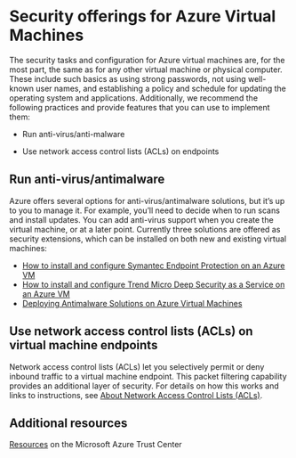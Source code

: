 <properties title="Security offerings for Azure Virtual Machines" pageTitle="Security offerings for Azure Virtual Machines" description="Quick overview of key security features for Azure VMs and links to details" metaKeywords="" services="virtual machines" solutions="" documentationCenter="" authors="kathydav" manager="timlt" videoId="" scriptId="" />

<tags ms.service="virtual-machines" ms.workload="infrastructure-services" ms.tgt_pltfrm="vm-multiple" ms.devlang="na" ms.topic="article" ms.date="7/29/2014" ms.author="kathydav"></tags>

# Security offerings for Azure Virtual Machines

The security tasks and configuration for Azure virtual machines are, for the most part, the same as for any other virtual machine or physical computer. These include such basics as using strong passwords, not using well-known user names, and establishing a policy and schedule for updating the operating system and applications. Additionally, we recommend the following practices and provide features that you can use to implement them:

-   Run anti-virus/anti-malware

-   Use network access control lists (ACLs) on endpoints

## Run anti-virus/antimalware

Azure offers several options for anti-virus/antimalware solutions, but it’s up to you to manage it. For example, you’ll need to decide when to run scans and install updates. You can add anti-virus support when you create the virtual machine, or at a later point. Currently three solutions are offered as security extensions, which can be installed on both new and existing virtual machines:

-   [How to install and configure Symantec Endpoint Protection on an Azure VM][How to install and configure Symantec Endpoint Protection on an Azure VM]
-   [How to install and configure Trend Micro Deep Security as a Service on an Azure VM][How to install and configure Trend Micro Deep Security as a Service on an Azure VM]
-   [Deploying Antimalware Solutions on Azure Virtual Machines][Deploying Antimalware Solutions on Azure Virtual Machines]

## Use network access control lists (ACLs) on virtual machine endpoints

Network access control lists (ACLs) let you selectively permit or deny inbound traffic to a virtual machine endpoint. This packet filtering capability provides an additional layer of security. For details on how this works and links to instructions, see [About Network Access Control Lists (ACLs)][About Network Access Control Lists (ACLs)].

## Additional resources

[Resources][Resources] on the Microsoft Azure Trust Center

  [How to install and configure Symantec Endpoint Protection on an Azure VM]: http://go.microsoft.com/fwlink/p/?LinkId=404207
  [How to install and configure Trend Micro Deep Security as a Service on an Azure VM]: http://go.microsoft.com/fwlink/p/?LinkId=404206
  [Deploying Antimalware Solutions on Azure Virtual Machines]: http://azure.microsoft.com/blog/2014/05/13/deploying-antimalware-solutions-on-azure-virtual-machines/
  [About Network Access Control Lists (ACLs)]: http://go.microsoft.com/fwlink/?LinkId=506655
  [Resources]: http://azure.microsoft.com/en-us/support/trust-center/resources/
